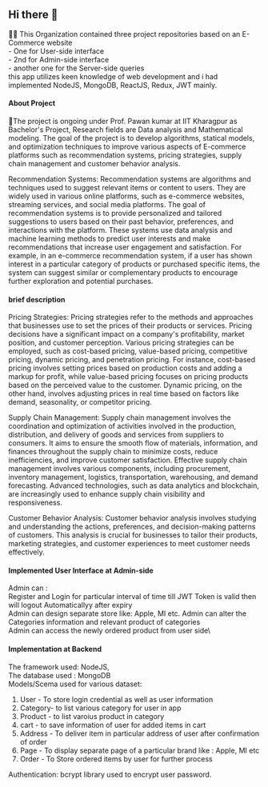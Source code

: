 ## Hi there 👋

<!--

**Here are some ideas to get you started:**
-->
🙋‍♀️ This Organization contained three project repositories based on an E-Commerce website\
      - One for User-side interface\
      - 2nd for Admin-side interface\
      - another one for the Server-side queries\
   this app utilizes keen knowledge of web development and i had implemented NodeJS, MongoDB, ReactJS, Redux, JWT mainly.

#### About Project
🌈The project is ongoing under Prof. Pawan kumar at IIT Kharagpur as Bachelor's Project, 
Research fields are Data analysis and Mathematical modeling.
The goal of the project is to develop algorithms, statical models, and optimization techniques to improve various aspects of E-commerce platforms such as recommendation systems, pricing strategies, supply chain management and customer behavior analysis.

Recommendation Systems:
Recommendation systems are algorithms and techniques used to suggest relevant items or content to users. They are widely used in various online platforms, such as e-commerce websites, streaming services, and social media platforms. The goal of recommendation systems is to provide personalized and tailored suggestions to users based on their past behavior, preferences, and interactions with the platform. These systems use data analysis and machine learning methods to predict user interests and make recommendations that increase user engagement and satisfaction.
For example, in an e-commerce recommendation system, if a user has shown interest in a particular category of products or purchased specific items, the system can suggest similar or complementary products to encourage further exploration and potential purchases.

#### brief description 
Pricing Strategies:
Pricing strategies refer to the methods and approaches that businesses use to set the prices of their products or services. Pricing decisions have a significant impact on a company's profitability, market position, and customer perception. Various pricing strategies can be employed, such as cost-based pricing, value-based pricing, competitive pricing, dynamic pricing, and penetration pricing.
For instance, cost-based pricing involves setting prices based on production costs and adding a markup for profit, while value-based pricing focuses on pricing products based on the perceived value to the customer. Dynamic pricing, on the other hand, involves adjusting prices in real time based on factors like demand, seasonality, or competitor pricing.

Supply Chain Management:
Supply chain management involves the coordination and optimization of activities involved in the production, distribution, and delivery of goods and services from suppliers to consumers. It aims to ensure the smooth flow of materials, information, and finances throughout the supply chain to minimize costs, reduce inefficiencies, and improve customer satisfaction.
Effective supply chain management involves various components, including procurement, inventory management, logistics, transportation, warehousing, and demand forecasting. Advanced technologies, such as data analytics and blockchain, are increasingly used to enhance supply chain visibility and responsiveness.

Customer Behavior Analysis:
Customer behavior analysis involves studying and understanding the actions, preferences, and decision-making patterns of customers. This analysis is crucial for businesses to tailor their products, marketing strategies, and customer experiences to meet customer needs effectively.
 
#### Implemented User Interface at Admin-side
Admin can :\
Register and Login for particular interval of time till JWT Token is valid then will logout Automaticallyy after expiry\
Admin can design separate store like: Apple, MI etc.
Admin can alter the Categories information and relevant product of categories\
Admin can access the newly ordered product from user side\
#### Implementation at Backend
The framework used: NodeJS,\
The database used : MongoDB\
Models/Scema used for various dataset:
1) User - To store login credential as well as user information
2) Category- to list various category for user in app
3) Product - to list varoius product in category
4) cart - to save information of user for added items in cart
5) Address -  To deliver item in particular address of user after confirmation of order
6) Page - To display separate page of a particular brand like : Apple, MI etc
7) Order - To Store ordered items by user for further process

Authentication: bcrypt library used to encrypt user password.



